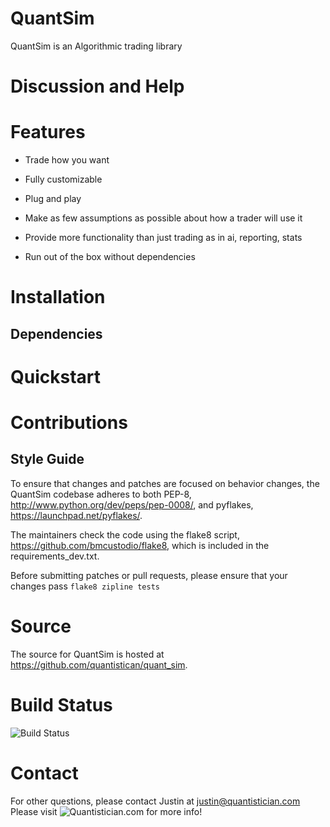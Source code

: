QuantSim
=========

QuantSim is an Algorithmic trading library


Discussion and Help
===================

Features
========

* Trade how you want

* Fully customizable

* Plug and play

* Make as few assumptions as possible about how a trader will use it

* Provide more functionality than just trading as in ai, reporting, stats

* Run out of the box without dependencies


Installation
============

Dependencies
------------


Quickstart
==========


Contributions
=============

Style Guide
-----------

To ensure that changes and patches are focused on behavior changes,
the QuantSim codebase adheres to both PEP-8,
<http://www.python.org/dev/peps/pep-0008/>, and pyflakes,
<https://launchpad.net/pyflakes/>.

The maintainers check the code using the flake8 script,
<https://github.com/bmcustodio/flake8>, which is included in the
requirements_dev.txt.

Before submitting patches or pull requests, please ensure that your
changes pass ```flake8 zipline tests```


Source
======

The source for QuantSim is hosted at
<https://github.com/quantistican/quant_sim>.

Build Status
============

![Build Status](https://github.com/quantistician/quant_sim)

Contact
=======
For other questions, please contact Justin at justin@quantistician.com
Please visit ![Quantistician.com](http://quantistician.com) for more info!